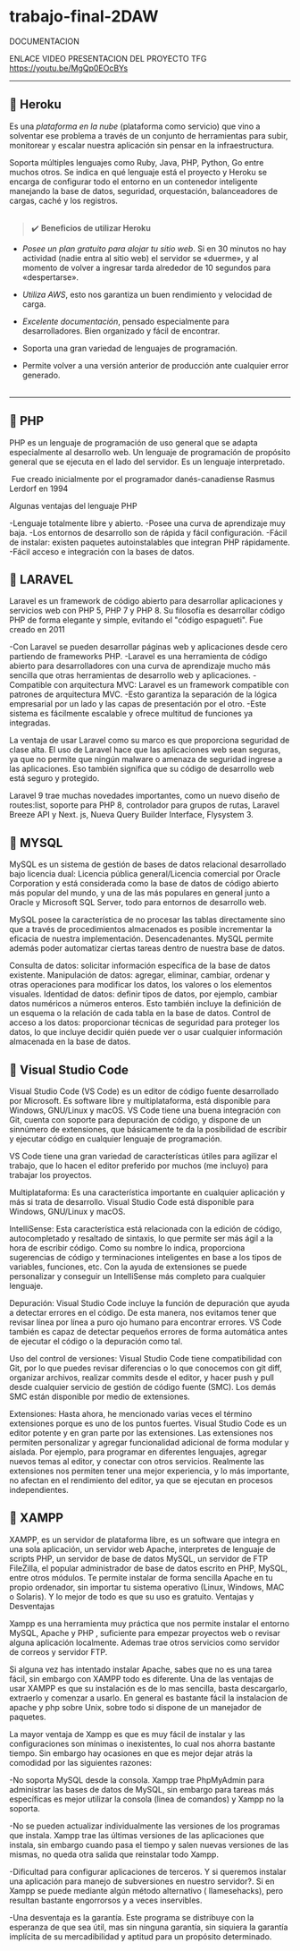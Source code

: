 # trabajo-final-2DAW

DOCUMENTACION

ENLACE VIDEO PRESENTACION DEL PROYECTO TFG https://youtu.be/MgQp0EOcBYs
_____________

## 📑 Heroku

Es una *plataforma en la nube* (plataforma como servicio) que vino a solventar ese problema a través de un conjunto de herramientas para subir, monitorear y escalar nuestra aplicación sin pensar en la infraestructura.

Soporta múltiples lenguajes como Ruby, Java, PHP, Python, Go entre muchos otros. Se indica en qué lenguaje está el proyecto y Heroku se encarga de configurar todo el entorno en un contenedor inteligente manejando la base de datos, seguridad, orquestación, balanceadores de cargas, caché y los registros.<br><br>


> ✔️ **Beneficios de utilizar Heroku**

- *Posee un plan gratuito para alojar tu sitio web*. Si en 30 minutos no hay actividad (nadie entra al sitio web) el servidor se «duerme», y al momento de volver a ingresar tarda alrededor de 10 segundos para «despertarse».

- *Utiliza AWS*, esto nos garantiza un buen rendimiento y velocidad de carga.

- *Excelente documentación*, pensado especialmente para desarrolladores. Bien organizado y fácil de encontrar.

- Soporta una gran variedad de lenguajes de programación.

- Permite volver a una versión anterior de producción ante cualquier error generado.<br><br>

---

## 📑 PHP

PHP es un lenguaje de programación de uso general que se adapta especialmente al desarrollo web. 
Un lenguaje de programación de propósito general que se ejecuta en el lado del servidor. Es un lenguaje interpretado.

​ Fue creado inicialmente por el programador danés-canadiense Rasmus Lerdorf en 1994

Algunas ventajas del lenguaje PHP

-Lenguaje totalmente libre y abierto.
-Posee una curva de aprendizaje muy baja.
-Los entornos de desarrollo son de rápida y fácil configuración.
-Fácil de instalar: existen paquetes autoinstalables que integran PHP rápidamente.
-Fácil acceso e integración con la bases de datos.




## 📑 LARAVEL


Laravel es un framework de código abierto para desarrollar aplicaciones y servicios web con PHP 5, PHP 7 y PHP 8. Su filosofía es desarrollar código PHP de forma elegante y simple, evitando el "código espagueti". Fue creado en 2011

-Con Laravel se pueden desarrollar páginas web y aplicaciones desde cero partiendo de frameworks PHP. 
-Laravel es una herramienta de código abierto para desarrolladores con una curva de aprendizaje mucho más sencilla que otras herramientas de desarrollo web y aplicaciones.
-Compatible con arquitectura MVC: Laravel es un framework compatible con patrones de arquitectura MVC. 
-Esto garantiza la separación de la lógica empresarial por un lado y las capas de presentación por el otro.
-Este sistema es fácilmente escalable y ofrece multitud de funciones ya integradas.


La ventaja de usar Laravel como su marco es que proporciona seguridad de clase alta. El uso de Laravel hace que las aplicaciones web sean seguras, ya que no permite que ningún malware o amenaza de seguridad ingrese a las aplicaciones. Eso también significa que su código de desarrollo web está seguro y protegido.

Laravel 9 trae muchas novedades importantes, como un nuevo diseño de routes:list, soporte para PHP 8, controlador para grupos de rutas, Laravel Breeze API y Next. js, Nueva Query Builder Interface, Flysystem 3.



## 📑 MYSQL

MySQL es un sistema de gestión de bases de datos relacional desarrollado bajo licencia dual: Licencia pública general/Licencia comercial por Oracle Corporation y está considerada como la base de datos de código abierto más popular del mundo, y una de las más populares en general junto a Oracle y Microsoft SQL Server, todo para entornos de desarrollo web.

MySQL posee la característica de no procesar las tablas directamente sino que a través de procedimientos almacenados es posible incrementar la eficacia de nuestra implementación. Desencadenantes. 
MySQL permite además poder automatizar ciertas tareas dentro de nuestra base de datos.

Consulta de datos: solicitar información específica de la base de datos existente.
Manipulación de datos: agregar, eliminar, cambiar, ordenar y otras operaciones para modificar los datos, los valores o los elementos visuales.
Identidad de datos: definir tipos de datos, por ejemplo, cambiar datos numéricos a números enteros. Esto también incluye la definición de un esquema o la relación de cada tabla en la base de datos.
Control de acceso a los datos: proporcionar técnicas de seguridad para proteger los datos, lo que incluye decidir quién puede ver o usar cualquier información almacenada en la base de datos.



## 📑 Visual Studio Code

Visual Studio Code (VS Code) es un editor de código fuente desarrollado por Microsoft. Es software libre y multiplataforma, está disponible para Windows, GNU/Linux y macOS. VS Code tiene una buena integración con Git, cuenta con soporte para depuración de código, y dispone de un sinnúmero de extensiones, que básicamente te da la posibilidad de escribir y ejecutar código en cualquier lenguaje de programación.

VS Code tiene una gran variedad de características útiles para agilizar el trabajo, que lo hacen el editor preferido por muchos (me incluyo) para trabajar los proyectos.

Multiplataforma: Es una característica importante en cualquier aplicación y más si trata de desarrollo. Visual Studio Code está disponible para Windows, GNU/Linux y macOS.

IntelliSense: Esta característica está relacionada con la edición de código, autocompletado y resaltado de sintaxis, lo que permite ser más ágil a la hora de escribir código. Como su nombre lo indica, proporciona sugerencias de código y terminaciones inteligentes en base a los tipos de variables, funciones, etc. Con la ayuda de extensiones se puede personalizar y conseguir un IntelliSense más completo para cualquier lenguaje.

Depuración: Visual Studio Code incluye la función de depuración que ayuda a detectar errores en el código. De esta manera, nos evitamos tener que revisar línea por línea a puro ojo humano para encontrar errores. VS Code también es capaz de detectar pequeños errores de forma automática antes de ejecutar el código o la depuración como tal.

Uso del control de versiones: Visual Studio Code tiene compatibilidad con Git, por lo que puedes revisar diferencias o lo que conocemos con git diff, organizar archivos, realizar commits desde el editor, y hacer push y pull desde cualquier servicio de gestión de código fuente (SMC). Los demás SMC están disponible por medio de extensiones.

Extensiones: Hasta ahora, he mencionado varias veces el término extensiones porque es uno de los puntos fuertes. Visual Studio Code es un editor potente y en gran parte por las extensiones. Las extensiones nos permiten personalizar y agregar funcionalidad adicional de forma modular y aislada. Por ejemplo, para programar en diferentes lenguajes, agregar nuevos temas al editor, y conectar con otros servicios. Realmente las extensiones nos permiten tener una mejor experiencia, y lo más importante, no afectan en el rendimiento del editor, ya que se ejecutan en procesos independientes.


## 📑 XAMPP

XAMPP,  es un servidor de plataforma libre, es un software que integra en una sola aplicación, un servidor web Apache, interpretes de lenguaje de scripts PHP, un servidor de base de datos MySQL, un servidor de FTP FileZilla, el popular administrador de base de datos escrito en PHP, MySQL, entre otros módulos.
Te permite instalar de forma sencilla Apache en tu propio ordenador, sin importar tu sistema operativo (Linux, Windows, MAC  o Solaris). Y lo mejor de todo es que su uso es gratuito.
Ventajas y Desventajas

Xampp es una herramienta muy práctica que nos permite instalar el entorno MySQL, Apache y PHP , suficiente para empezar proyectos web o revisar alguna aplicación  localmente. Ademas trae otros servicios como servidor de correos y servidor FTP.

Si alguna vez has intentado instalar Apache, sabes que no es una tarea fácil, sin embargo con XAMPP todo es diferente. Una de las ventajas de usar XAMPP es que  su instalación es de lo mas sencilla, basta descargarlo, extraerlo y comenzar a usarlo. En general es bastante fácil la instalacion de apache y php sobre  Unix, sobre todo si dispone de un manejador de paquetes.

La mayor ventaja de Xampp es que es muy fácil de instalar y las configuraciones son mínimas o inexistentes, lo cual nos ahorra bastante tiempo. Sin embargo hay ocasiones en que es mejor dejar atrás la comodidad por las siguientes razones:

-No soporta MySQL desde la consola.
Xampp trae PhpMyAdmin para administrar las bases de datos de MySQL,  sin embargo para tareas más específicas es mejor utilizar la consola (linea de comandos) y Xampp no la soporta.

-No se pueden actualizar individualmente  las versiones de los programas que instala.
Xampp trae las últimas versiones de las aplicaciones que instala, sin embargo cuando pasa el tiempo y salen nuevas versiones de las mismas, no queda otra salida que reinstalar todo Xampp. 

-Dificultad para configurar aplicaciones de terceros.
Y si queremos instalar una aplicación para manejo de subversiones en nuestro servidor?. Si en Xampp se puede mediante algún método alternativo ( llamesehacks), pero resultan bastante engorrorsos y a veces inservibles.

-Una desventaja es la garantía.
Este programa se distribuye con la esperanza de que sea útil, mas sin ninguna garantía, sin siquiera la garantía implícita de su mercadibilidad y aptitud para un propósito determinado.
